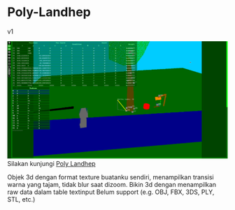 # Poly-Landhep  
v1  

![tampilan gambar](Poly%20Landhep/v1/image/tampil%20v1.png)  
Silakan kunjungi [Poly Landhep](https://angkasamuhammad.github.io/Poly-Landhep/Poly%20Landhep/v1/Poly%20Landhep%20v1.html)  
  
Objek 3d dengan format texture buatanku sendiri, menampilkan transisi warna yang tajam, tidak blur saat dizoom. Bikin 3d dengan menampilkan raw data dalam table textinput
Belum support (e.g. OBJ, FBX, 3DS, PLY, STL, etc.)  
